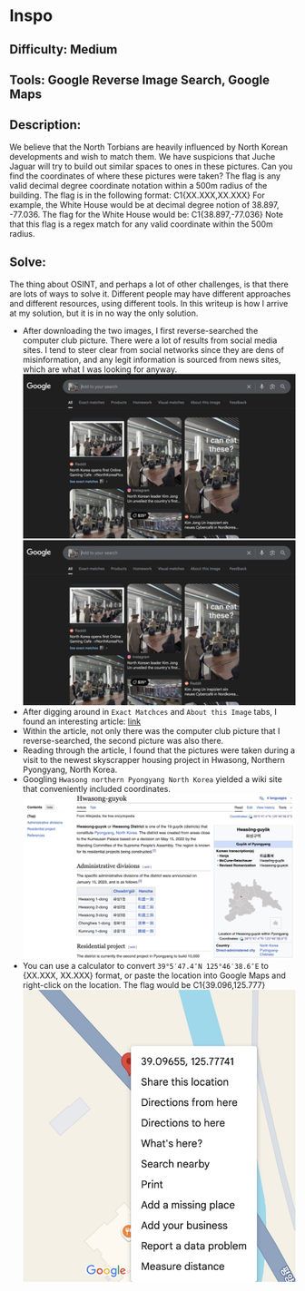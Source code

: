 # Inspo
## Difficulty: Medium
## Tools: Google Reverse Image Search, Google Maps
## Description:
We believe that the North Torbians are heavily influenced by North Korean developments and wish to match them. We have suspicions that Juche Jaguar will try to build out similar spaces to ones in these pictures. Can you find the coordinates of where these pictures were taken?
The flag is any valid decimal degree coordinate notation within a 500m radius of the building. The flag is in the following format: C1{XX.XXX,XX.XXX}
For example, the White House would be at decimal degree notion of 38.897, -77.036. The flag for the White House would be: C1{38.897,-77.036}
Note that this flag is a regex match for any valid coordinate within the 500m radius.
## Solve:
The thing about OSINT, and perhaps a lot of other challenges, is that there are lots of ways to solve it. Different people may have different approaches and different resources, using different tools. In this writeup is how I arrive at my solution, but it is in no way the only solution. 
- After downloading the two images, I first reverse-searched the computer club picture. There were a lot of results from social media sites. I tend to steer clear from social networks since they are dens of misinformation, and any legit information is sourced from news sites, which are what I was looking for anyway.
![search](computer-club-search.jpg)
![computer-club-search](computer-club-search.jpg)
- After digging around in ```Exact Matchces``` and ```About this Image``` tabs, I found an interesting article: [link](https://www.nknews.org/2025/04/kim-jong-un-vows-cars-and-gaming-for-core-citizens-but-whats-behind-the-pitch/)
- Within the article, not only there was the computer club picture that I reverse-searched, the second picture was also there.
- Reading through the article, I found that the pictures were taken during a visit to the newest skyscrapper housing project in Hwasong, Northern Pyongyang, North Korea.
- Googling ```Hwasong northern Pyongyang North Korea``` yielded a wiki site that conveniently included coordinates.
![hwasong-wiki](hwasong-wiki.jpg)
- You can use a calculator to convert ```39°5′47.4″N 125°46′38.6″E``` to {XX.XXX, XX.XXX} format, or paste the location into Google Maps and right-click on the location. The flag would be C1{39.096,125.777}
![flag](location.jpg)